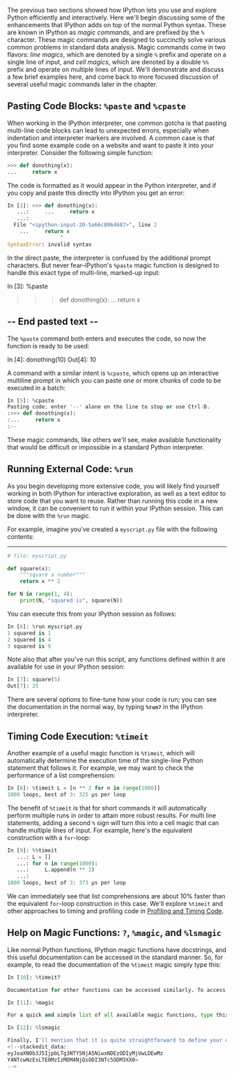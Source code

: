 The previous two sections showed how IPython lets you use and explore Python efficiently and interactively. Here we'll begin discussing some of the enhancements that IPython adds on top of the normal Python syntax. These are known in IPython as  _magic commands_, and are prefixed by the  `%`  character. These magic commands are designed to succinctly solve various common problems in standard data analysis. Magic commands come in two flavors:  _line magics_, which are denoted by a single  `%`  prefix and operate on a single line of input, and  _cell magics_, which are denoted by a double  `%%`  prefix and operate on multiple lines of input. We'll demonstrate and discuss a few brief examples here, and come back to more focused discussion of several useful magic commands later in the chapter.

## Pasting Code Blocks:  `%paste`  and  `%cpaste`

When working in the IPython interpreter, one common gotcha is that pasting multi-line code blocks can lead to unexpected errors, especially when indentation and interpreter markers are involved. A common case is that you find some example code on a website and want to paste it into your interpreter. Consider the following simple function:
```py
>>> def donothing(x):
...     return x
```
The code is formatted as it would appear in the Python interpreter, and if you copy and paste this directly into IPython you get an error:
```py
In [2]: >>> def donothing(x):
   ...:     ...     return x
   ...:     
  File "<ipython-input-20-5a66c8964687>", line 2
    ...     return x
                 ^
SyntaxError: invalid syntax
```
In the direct paste, the interpreter is confused by the additional prompt characters. But never fear–IPython's  `%paste`  magic function is designed to handle this exact type of multi-line, marked-up input:

In [3]: %paste
>>> def donothing(x):
...     return x

## -- End pasted text --

The  `%paste`  command both enters and executes the code, so now the function is ready to be used:

In [4]: donothing(10)
Out[4]: 10

A command with a similar intent is  `%cpaste`, which opens up an interactive multiline prompt in which you can paste one or more chunks of code to be executed in a batch:
```py
In [5]: %cpaste
Pasting code; enter '--' alone on the line to stop or use Ctrl-D.
:>>> def donothing(x):
:...     return x
:--
```
These magic commands, like others we'll see, make available functionality that would be difficult or impossible in a standard Python interpreter.

## Running External Code:  `%run`

As you begin developing more extensive code, you will likely find yourself working in both IPython for interactive exploration, as well as a text editor to store code that you want to reuse. Rather than running this code in a new window, it can be convenient to run it within your IPython session. This can be done with the  `%run`  magic.

For example, imagine you've created a  `myscript.py`  file with the following contents:

-------------------------------------
```py
# file: myscript.py

def square(x):
    """square a number"""
    return x ** 2

for N in range(1, 4):
    print(N, "squared is", square(N))
```
You can execute this from your IPython session as follows:
```py
In [6]: %run myscript.py
1 squared is 1
2 squared is 4
3 squared is 9
```
Note also that after you've run this script, any functions defined within it are available for use in your IPython session:
```py
In [7]: square(5)
Out[7]: 25
```
There are several options to fine-tune how your code is run; you can see the documentation in the normal way, by typing  **`%run?`**  in the IPython interpreter.

## Timing Code Execution:  `%timeit`

Another example of a useful magic function is  `%timeit`, which will automatically determine the execution time of the single-line Python statement that follows it. For example, we may want to check the performance of a list comprehension:
```py
In [8]: %timeit L = [n ** 2 for n in range(1000)]
1000 loops, best of 3: 325 µs per loop
```
The benefit of  `%timeit`  is that for short commands it will automatically perform multiple runs in order to attain more robust results. For multi line statements, adding a second  `%`  sign will turn this into a cell magic that can handle multiple lines of input. For example, here's the equivalent construction with a  `for`-loop:
```py
In [9]: %%timeit
   ...: L = []
   ...: for n in range(1000):
   ...:     L.append(n ** 2)
   ...: 
1000 loops, best of 3: 373 µs per loop
```
We can immediately see that list comprehensions are about 10% faster than the equivalent  `for`-loop construction in this case. We'll explore  `%timeit`  and other approaches to timing and profiling code in  [Profiling and Timing Code](https://jakevdp.github.io/PythonDataScienceHandbook/01.07-timing-and-profiling.html).

## Help on Magic Functions:  `?`,  `%magic`, and  `%lsmagic`

Like normal Python functions, IPython magic functions have docstrings, and this useful documentation can be accessed in the standard manner. So, for example, to read the documentation of the  `%timeit`  magic simply type this:
```py
In [10]: %timeit?

Documentation for other functions can be accessed similarly. To access a general description of available magic functions, including some examples, you can type this:

In [11]: %magic

For a quick and simple list of all available magic functions, type this:

In [12]: %lsmagic

Finally, I'll mention that it is quite straightforward to define your own magic functions if you wish. We won't discuss it here, but if you are interested, see the references listed in  [More IPython Resources](https://jakevdp.github.io/PythonDataScienceHandbook/01.08-more-ipython-resources.html).
<!--stackedit_data:
eyJoaXN0b3J5IjpbLTg3NTY5NjA5NiwxNDEzODIyMjUwLDEwMz
Y4NTcwNzEsLTE0MzIzMDM4NjQsODI3NTc5ODM3XX0=
-->